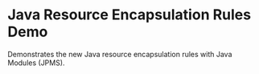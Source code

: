 # Java Resource Encapsulation Rules Demo
Demonstrates the new Java resource encapsulation rules with Java Modules (JPMS).
